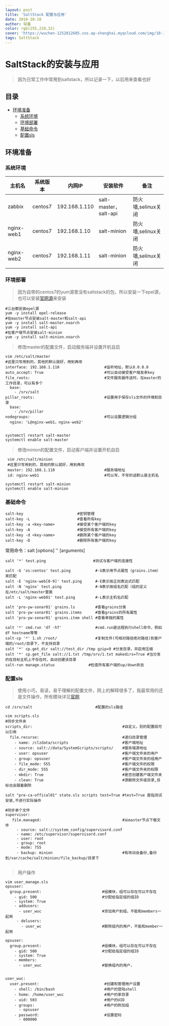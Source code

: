 ```yaml
---
layout: post
title: 'SaltStack 配置与应用'
date: 2018-10-18
author: 邬晨
color: rgb(255,210,32)
cover: 'https://wuchen-1252812685.cos.ap-shanghai.myqcloud.com/img/10-18/LeGivre_EN-AU7576437900_1920x1080.jpg'
tags: SaltStack
---
```


# SaltStack的安装与应用

> 因为日常工作中常用到saltstack，所以记录一下，以后用来查看也好

## 目录

- [环境准备](#环境准备)
  - [系统环境](#系统环境)
  - [环境部署](#环境部署)
  - [基础命令](#基础命令)
  - [配置sls](#配置sls)


## 环境准备

### 系统环境

| 主机名     | 系统版本 | 内网IP        | 安装软件              | 备注               |
| ---------- | -------- | ------------- | --------------------- | ------------------ |
| zabbix     | centos7  | 192.168.1.110 | salt-master，salt-api | 防火墙,selinux关闭 |
| nginx-web1 | centos7  | 192.168.1.10  | salt-minion           | 防火墙,selinux关闭 |
| nginx-web2 | centos7  | 192.168.1.11  | salt-minion           | 防火墙,selinux关闭 |

### 环境部署

> 因为自带的centos7的yum源里没有saltstack的包，所以安装一下epel源，也可以安装[官网源](https://repo.saltstack.com/#rhel)来安装

```shell
#三台都安装epel源
yum -y install epel-release
#在master节点安装salt-master和salt-api
yum -y install salt-master.noarch
yum -y install salt-api
#在客户端节点安装salt-minion
yum -y install salt-minion.noarch
```

> 修改master的配置文件，启动服务端并设置开机自启

```shell
vim /etc/salt/master
#这里只写用到的，其他的默认就好，用到再改
interface: 192.168.1.110                    #监听地址，默认0.0.0.0
auto_accept: True                           #可以自动接受客户端发来key
file_roots:                                 #文件服务器传送时，在master的工作目录，可以有多个
  base:
    - /srv/salt
pillar_roots:                               #设置用于保存sls文件的环境和目录
  base:
    - /srv/pillar
nodegroups:                                 #可以设置逻辑分组
  nginx: 'L@nginx-web1，nginx-web2'
  
  
systemctl restart salt-master
systemctl enable salt-master
```

> 修改minion的配置文件，启动客户端并设置开机自启

```shell
 vim /etc/salt/minion
 #这里只写用到的，其他的默认就好，用到再改
 master: 192.168.1.110                      #服务端地址
 id: nginx-web1                             #可以写，不写的话默认是主机名

systemctl restart salt-minion
systemctl enable salt-minion
```

### 基础命令

```shell
salt-key                        #密钥管理
salt-key -L                     #查看所有key
salt-key -a <key-name>          #接受某个客户端的key
salt-key -A                     #接受所有客户端的key
salt-key -d <key-name>          #删除某个客户端的key
salt-key -D                     #删除所有客户端的key
```
常用命令：salt [options] '<target>' <function> [arguments]

```shell
salt '*' test.ping                     #测试与客户端的连接性

salt -G 'os:centos' test.ping           #-G表示用节点属性（grains.item）来匹配
salt -E 'nginx-web[0-9]' test.ping      #-E表示按正则表达式匹配
salt -N 'nginx' test.ping               #-N表示按组名匹配（组的定义在/etc/salt/master里面   
salt -L 'nginx-web01' test.ping         #-L表示主机名匹配

salt 'pro-yw-sonar01' grains.ls         #查看grains分类
salt 'pro-yw-sonar01' grains.items      #查看grains的所有属性
salt 'pro-yw-sonar01' grains.item shell #查看单独的属性 

salt '*' cmd.run 'df -hT'               #cmd.run是远程执行shell命令，例如df hostname等等
salt-cp '*' 1.sh /root/                 #复制文件(可相对路径绝对路径)到客户端的/root/目录下，不支持目录
salt '*' cp.get_dir salt://test_dir /tmp gzip=9 #分发目录，并启用压缩 
salt '*' cp.get_file salt://1.txt /tmp/srv/1.txt makedirs=True #当分发的在目标主机上不存在时，自动创建该目录
salt-run manage.status               #检查所有客户端的up/down状态

```

### 配置sls

> 使用小巧，易读，易于理解的配置文件，网上的解释很多了，我最常用的还是文件操作，所有模块详见[官网](https://docs.saltstack.com/en/latest/ref/states/all/)

```shell
cd /srv/salt                            #配置的sls路径
```



```shell
vim scripts.sls
#同步文件夹
scripts_dir:                                        #自定义，别的配置段可以引用
  file.recurse:                                     #递归目录管理
    - name: /clzdata/scripts                        #客户端地址
    - source: salt://data/SystemScripts/scripts/    #服务端源地址
    - user: opsuser                                 #客户端文件夹的用户
    - group: opsuser                                #客户端文件夹的组用户
    - file_mode: 555                                #客户端文件的权限
    - dir_mode: 555                                 #客户端文件夹的权限
    - mkdir: True                                   #是否创建客户端文件夹
    - clean: True                                   #源删除文件或目录,目标也会跟着删除

salt "pre-ca-offical01" state.sls scripts test=True #test=True 是指测试安装,不进行实际操作

#同步单个文件
supervisor:
   file.managed:                                    #从master节点下载文件
     - source: salt://system_config/supervisord.conf
     - name: /etc/supervisor/supervisord.conf
     - user: root
     - group: root
     - mode: 755
     - backup: minion                               #有改动会备份,备份到/var/cache/salt/minion/file_backup/目录下
  
```
> 用户操作

```shell
vim user_manage.sls
opsuser:
  group.present:                           #组模块，组可以存在可以不存在
    - gid: 500                             #分配给指定组的组ID
    - system: True
    - addusers:
      - user_wuc                           #添加用户到组，不能和members一起用
     - delusers:
       - user_wc                           #删除组内的用户，不能和member一起用

opsuser:
  group.present:                           #组模块，组可以存在可以不存在
    - gid: 500                             #分配给指定组的组ID
    - system: True
    - members:
      - user_wuc                           #替换组内的用户，


user_wuc:
  user.present:                             #创建和管理用户设置
    - shell: /bin/bash                      #用户的登陆shell
    - home: /home/user_wuc                  #用户的家目录
    - uid: 503                              #用户的UID
    - groups:                               #用户的附加组
      - opsuser
    - password:                             #设置密码
      - 000000               
```

